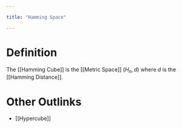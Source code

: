 ```yaml
---

title: "Hamming Space"

---
```

# Definition
The [[Hamming Cube]] is the [[Metric Space]] $(H_{n}, d)$ where $d$ is the [[Hamming Distance]].

# Other Outlinks
- [[Hypercube]]